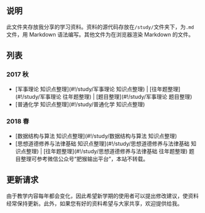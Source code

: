 ## 说明
此文件夹存放我分享的学习资料。资料的源代码存放在`/study/`文件夹下，为`.md`文件，用 Markdown 语法编写。其他文件为在浏览器渲染 Markdown 的文件。

## 列表
### 2017 秋
* [军事理论 知识点整理](#!/study/军事理论 知识点整理) | [往年题整理](#!/study/军事理论 往年题整理) | [题目整理](#!/study/军事理论 题目整理)
* [普通化学 知识点整理](#!/study/普通化学 知识点整理)

### 2018 春
* [数据结构与算法 知识点整理](#!/study/数据结构与算法 知识点整理)
* [思想道德修养与法律基础 知识点整理](#!/study/思想道德修养与法律基础 知识点整理) | [往年题整理](#!/study/思想道德修养与法律基础 往年题整理) <ref>题目整理可参考微信公众号“肥猴输出平台”，本站不转载。</ref>

## 更新请求
由于教学内容每年都会变化，因此希望新学期的使用者可以提出修改建议，使资料经常保持更新。此外，如果您有好的资料希望与大家共享，欢迎提供给我。